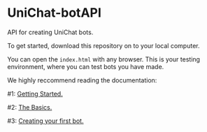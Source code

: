 # UniChat-botAPI
API for creating UniChat bots.

To get started, download this repository on to your local computer.

You can open the `index.html` with any browser. This is your testing environment, where you can test bots you have made.

We highly reccommend reading the documentation:

#1: [Getting Started.](https://github.com/Legend-of-iPhoenix/UniChatDemo/wiki/Bot-API-Tutorial-(part-1):-Getting-Started "Part 1")

#2: [The Basics.](https://github.com/Legend-of-iPhoenix/UniChatDemo/wiki/Bot-API-Tutorial-(part-2):-The-basics. "Part 2")

#3: [Creating your first bot.](https://github.com/Legend-of-iPhoenix/UniChatDemo/wiki/Bot-API-Tutorial-(part-3):-Simple-Bot-%231 "Part 3")
